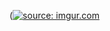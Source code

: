 (<a href="https://imgur.com/RFw15Ia"><img src="https://i.imgur.com/RFw15Ia.png" title="source: imgur.com" /></a>
